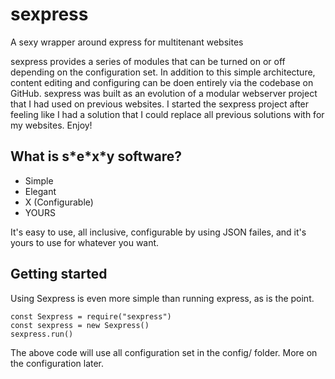 # sexpress

A sexy wrapper around express for multitenant websites

sexpress provides a series of modules that can be turned on or off depending on the configuration set. In addition to this simple architecture, content editing and configuring can be doen entirely via the codebase on GitHub. sexpress was built as an evolution of a modular webserver project that I had used on previous websites. I started the sexpress project after feeling like I had a solution that I could replace all previous solutions with for my websites. Enjoy!

## What is s\*e\*x\*y software?

- Simple
- Elegant
- X (Configurable)
- YOURS

It's easy to use, all inclusive, configurable by using JSON failes, and it's yours to use for whatever you want.

## Getting started

Using Sexpress is even more simple than running express, as is the point.

```
const Sexpress = require("sexpress")
const sexpress = new Sexpress()
sexpress.run()

```

The above code will use all configuration set in the config/ folder. More on the configuration later.
